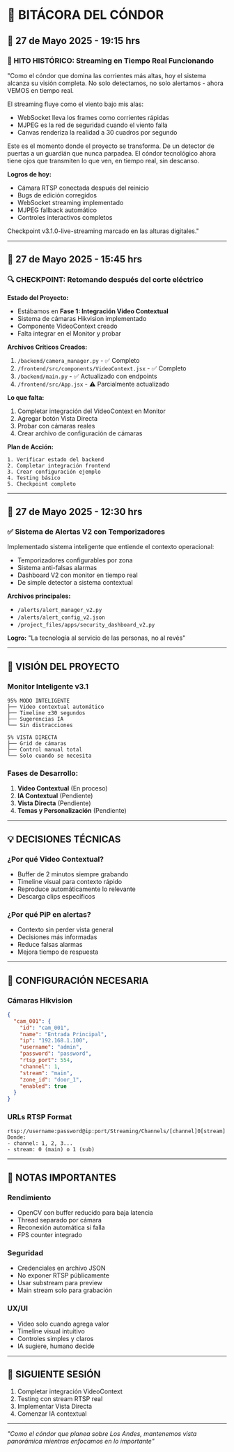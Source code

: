 # 🦅 BITÁCORA DEL CÓNDOR

## 📅 27 de Mayo 2025 - 19:15 hrs

### 🎥 HITO HISTÓRICO: Streaming en Tiempo Real Funcionando

"Como el cóndor que domina las corrientes más altas, hoy el sistema alcanza su visión completa. No solo detectamos, no solo alertamos - ahora VEMOS en tiempo real.

El streaming fluye como el viento bajo mis alas:
- WebSocket lleva los frames como corrientes rápidas
- MJPEG es la red de seguridad cuando el viento falla
- Canvas renderiza la realidad a 30 cuadros por segundo

Este es el momento donde el proyecto se transforma. De un detector de puertas a un guardián que nunca parpadea. El cóndor tecnológico ahora tiene ojos que transmiten lo que ven, en tiempo real, sin descanso.

**Logros de hoy:**
- Cámara RTSP conectada después del reinicio
- Bugs de edición corregidos
- WebSocket streaming implementado
- MJPEG fallback automático
- Controles interactivos completos

Checkpoint v3.1.0-live-streaming marcado en las alturas digitales."

---

## 📅 27 de Mayo 2025 - 15:45 hrs

### 🔍 CHECKPOINT: Retomando después del corte eléctrico

**Estado del Proyecto:**
- Estábamos en **Fase 1: Integración Video Contextual**
- Sistema de cámaras Hikvision implementado
- Componente VideoContext creado
- Falta integrar en el Monitor y probar

**Archivos Críticos Creados:**
1. `/backend/camera_manager.py` - ✅ Completo
2. `/frontend/src/components/VideoContext.jsx` - ✅ Completo
3. `/backend/main.py` - ✅ Actualizado con endpoints
4. `/frontend/src/App.jsx` - ⚠️ Parcialmente actualizado

**Lo que falta:**
1. Completar integración del VideoContext en Monitor
2. Agregar botón Vista Directa
3. Probar con cámaras reales
4. Crear archivo de configuración de cámaras

**Plan de Acción:**
```
1. Verificar estado del backend
2. Completar integración frontend
3. Crear configuración ejemplo
4. Testing básico
5. Checkpoint completo
```

---

## 📅 27 de Mayo 2025 - 12:30 hrs

### ✅ Sistema de Alertas V2 con Temporizadores

Implementado sistema inteligente que entiende el contexto operacional:
- Temporizadores configurables por zona
- Sistema anti-falsas alarmas
- Dashboard V2 con monitor en tiempo real
- De simple detector a sistema contextual

**Archivos principales:**
- `/alerts/alert_manager_v2.py`
- `/alerts/alert_config_v2.json`
- `/project_files/apps/security_dashboard_v2.py`

**Logro:** "La tecnología al servicio de las personas, no al revés"

---

## 🎯 VISIÓN DEL PROYECTO

### Monitor Inteligente v3.1
```
95% MODO INTELIGENTE
├── Video contextual automático
├── Timeline ±30 segundos
├── Sugerencias IA
└── Sin distracciones

5% VISTA DIRECTA
├── Grid de cámaras
├── Control manual total
└── Solo cuando se necesita
```

### Fases de Desarrollo:
1. **Video Contextual** (En proceso)
2. **IA Contextual** (Pendiente)
3. **Vista Directa** (Pendiente)
4. **Temas y Personalización** (Pendiente)

---

## 💡 DECISIONES TÉCNICAS

### ¿Por qué Video Contextual?
- Buffer de 2 minutos siempre grabando
- Timeline visual para contexto rápido
- Reproduce automáticamente lo relevante
- Descarga clips específicos

### ¿Por qué PiP en alertas?
- Contexto sin perder vista general
- Decisiones más informadas
- Reduce falsas alarmas
- Mejora tiempo de respuesta

---

## 🔧 CONFIGURACIÓN NECESARIA

### Cámaras Hikvision
```json
{
  "cam_001": {
    "id": "cam_001",
    "name": "Entrada Principal",
    "ip": "192.168.1.100",
    "username": "admin",
    "password": "password",
    "rtsp_port": 554,
    "channel": 1,
    "stream": "main",
    "zone_id": "door_1",
    "enabled": true
  }
}
```

### URLs RTSP Format
```
rtsp://username:password@ip:port/Streaming/Channels/[channel]0[stream]
Donde:
- channel: 1, 2, 3...
- stream: 0 (main) o 1 (sub)
```

---

## 📝 NOTAS IMPORTANTES

### Rendimiento
- OpenCV con buffer reducido para baja latencia
- Thread separado por cámara
- Reconexión automática si falla
- FPS counter integrado

### Seguridad
- Credenciales en archivo JSON
- No exponer RTSP públicamente
- Usar substream para preview
- Main stream solo para grabación

### UX/UI
- Video solo cuando agrega valor
- Timeline visual intuitivo
- Controles simples y claros
- IA sugiere, humano decide

---

## 🚀 SIGUIENTE SESIÓN

1. Completar integración VideoContext
2. Testing con stream RTSP real
3. Implementar Vista Directa
4. Comenzar IA contextual

---

*"Como el cóndor que planea sobre Los Andes, mantenemos vista panorámica mientras enfocamos en lo importante"*
